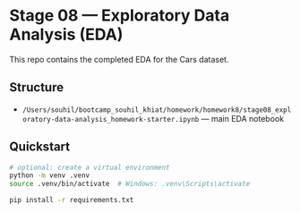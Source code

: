 # Stage 08 — Exploratory Data Analysis (EDA)

This repo contains the completed EDA for the Cars dataset.

## Structure
- `/Users/souhil/bootcamp_souhil_khiat/homework/homework8/stage08_exploratory-data-analysis_homework-starter.ipynb` — main EDA notebook

## Quickstart

```bash
# optional: create a virtual environment
python -m venv .venv
source .venv/bin/activate  # Windows: .venv\Scripts\activate

pip install -r requirements.txt
